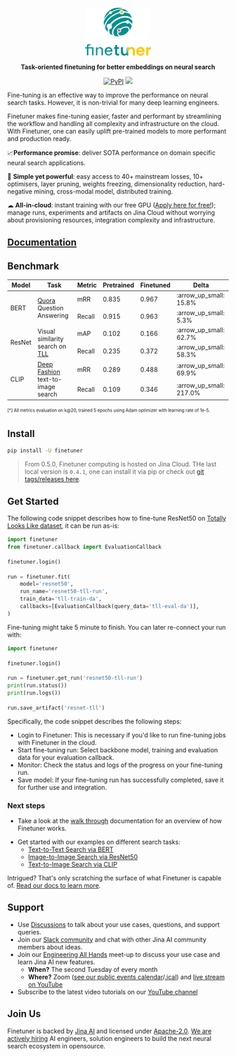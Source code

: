 <br><br>

<p align="center">
<img src="https://github.com/jina-ai/finetuner/blob/main/docs/_static/finetuner-logo-ani.svg?raw=true" alt="Finetuner logo: Finetuner helps you to create experiments in order to improve embeddings on search tasks. It accompanies you to deliver the last mile of performance-tuning for neural search applications." width="150px">
</p>


<p align="center">
<b>Task-oriented finetuning for better embeddings on neural search</b>
</p>

<p align=center>
<a href="https://pypi.org/project/finetuner/"><img alt="PyPI" src="https://img.shields.io/pypi/v/finetuner?label=Release&style=flat-square"></a>
<a href="https://slack.jina.ai"><img src="https://img.shields.io/badge/Slack-3.2k-blueviolet?logo=slack&amp;logoColor=white&style=flat-square"></a>
</p>

<!-- start elevator-pitch -->

Fine-tuning is an effective way to improve the performance on neural search tasks. However, it is non-trivial for many deep learning engineers.

Finetuner makes fine-tuning easier, faster and performant by streamlining the workflow and handling all complexity and infrastructure on the cloud.
With Finetuner, one can easily uplift pre-trained models to more performant and production ready.

📈**Performance promise**: deliver SOTA performance on domain specific neural search applications.

🔱 **Simple yet powerful**: easy access to 40+ mainstream losses, 10+ optimisers, layer pruning, weights freezing, dimensionality reduction, hard-negative mining, cross-modal model, distributed training. 

☁ **All-in-cloud**: instant training with our free GPU ([Apply here for free!](https://docs.google.com/forms/d/e/1FAIpQLSeoEhJM_TWMgZyEgJBBpf33JddcWQgXHNglNjVMIOvlLjk-4A/viewform)); manage runs, experiments and artifacts on Jina Cloud without worrying about provisioning resources, integration complexity and infrastructure.

<!-- end elevator-pitch -->

## [Documentation](https://finetuner.jina.ai/)

## Benchmark

<table>
<thead>
  <tr>
    <th>Model</th>
    <th>Task</th>
    <th>Metric</th>
    <th>Pretrained</th>
    <th>Finetuned</th>
    <th>Delta</th>
  </tr>
</thead>
<tbody>
  <tr>
    <td rowspan="2">BERT</td>
    <td rowspan="2"><a href="https://www.kaggle.com/c/quora-question-pairs">Quora</a> Question Answering</td>
    <td>mRR</td>
    <td>0.835</td>
    <td>0.967</td>
    <td>:arrow_up_small: 15.8%</td>
  </tr>
  <tr>
    <td>Recall</td>
    <td>0.915</td>
    <td>0.963</td>
    <td>:arrow_up_small: 5.3%</td>
  </tr>
  <tr>
    <td rowspan="2">ResNet</td>
    <td rowspan="2">Visual similarity search on <a href="https://sites.google.com/view/totally-looks-like-dataset">TLL</a></td>
    <td>mAP</td>
    <td>0.102</td>
    <td>0.166</td>
    <td>:arrow_up_small: 62.7%</td>
  </tr>
  <tr>
    <td>Recall</td>
    <td>0.235</td>
    <td>0.372</td>
    <td>:arrow_up_small: 58.3%</td>
  </tr>
  <tr>
    <td rowspan="2">CLIP</td>
    <td rowspan="2"><a href="https://mmlab.ie.cuhk.edu.hk/projects/DeepFashion.html">Deep Fashion</a> text-to-image search</td>
    <td>mRR</td>
    <td>0.289</td>
    <td>0.488</td>
    <td>:arrow_up_small: 69.9%</td>
  </tr>
  <tr>
    <td>Recall</td>
    <td>0.109</td>
    <td>0.346</td>
    <td>:arrow_up_small: 217.0%</td>
  </tr>

</tbody>
</table>

<sub><sup><a id="example-setup">[*]</a> All metrics evaluation on k@20, trained 5 epochs using Adam optimizer with learning rate of 1e-5.</sup></sub>

## Install

```bash
pip install -U finetuner
```

> From 0.5.0, Finetuner computing is hosted on Jina Cloud. THe last local version is `0.4.1`, one can install it via pip or check out [git tags/releases here](https://github.com/jina-ai/finetuner/releases).
  
## Get Started

The following code snippet describes how to fine-tune ResNet50 on [Totally Looks Like dataset](https://sites.google.com/view/totally-looks-like-dataset), it can be run as-is:

```python
import finetuner
from finetuner.callback import EvaluationCallback

finetuner.login()

run = finetuner.fit(
    model='resnet50',
    run_name='resnet50-tll-run',
    train_data='tll-train-da',
    callbacks=[EvaluationCallback(query_data='tll-eval-da')],
)
```

Fine-tuning might take 5 minute to finish. You can later re-connect your run with:

```python
import finetuner

finetuner.login()

run = finetuner.get_run('resnet50-tll-run')
print(run.status())
print(run.logs())

run.save_artifact('resnet-tll')
```

Specifically, the code snippet describes the following steps:

  * Login to Finetuner: This is necessary if you'd like to run fine-tuning jobs with Finetuner in the cloud.
  * Start fine-tuning run: Select backbone model, training and evaluation data for your evaluation callback.
  * Monitor: Check the status and logs of the progress on your fine-tuning run.
  * Save model: If your fine-tuning run has successfully completed, save it for further use and integration.

### Next steps

- Take a look at the [walk through](https://finetuner.jina.ai/walkthrough/) documentation for an overview of how Finetuner works.
+ Get started with our examples on different search tasks:
  - [Text-to-Text Search via BERT](https://finetuner.jina.ai/tasks/text-to-text/)
  - [Image-to-Image Search via ResNet50](https://finetuner.jina.ai/tasks/image-to-image/)
  - [Text-to-Image Search via CLIP](https://finetuner.jina.ai/tasks/text-to-image/)

Intrigued? That's only scratching the surface of what Finetuner is capable of. [Read our docs to learn more](https://finetuner.jina.ai/).

<!-- start support-pitch -->
## Support

- Use [Discussions](https://github.com/jina-ai/finetuner/discussions) to talk about your use cases, questions, and
  support queries.
- Join our [Slack community](https://slack.jina.ai) and chat with other Jina AI community members about ideas.
- Join our [Engineering All Hands](https://youtube.com/playlist?list=PL3UBBWOUVhFYRUa_gpYYKBqEAkO4sxmne) meet-up to discuss your use case and learn Jina AI new features.
    - **When?** The second Tuesday of every month
    - **Where?**
      Zoom ([see our public events calendar](https://calendar.google.com/calendar/embed?src=c_1t5ogfp2d45v8fit981j08mcm4%40group.calendar.google.com&ctz=Europe%2FBerlin)/[.ical](https://calendar.google.com/calendar/ical/c_1t5ogfp2d45v8fit981j08mcm4%40group.calendar.google.com/public/basic.ics))
      and [live stream on YouTube](https://youtube.com/c/jina-ai)
- Subscribe to the latest video tutorials on our [YouTube channel](https://youtube.com/c/jina-ai)

## Join Us

Finetuner is backed by [Jina AI](https://jina.ai) and licensed under [Apache-2.0](./LICENSE). [We are actively hiring](https://jobs.jina.ai) AI engineers, solution engineers to build the next neural search ecosystem in opensource.

<!-- end support-pitch -->
